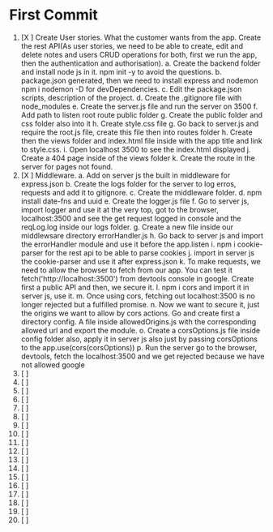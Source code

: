 # First Commit
1. [X ] Create User stories. What the customer wants from the app. Create the rest API(As user stories, we need to be able to create, edit and delete notes and users CRUD operations for both, first we run the app, then the authentication and authorisation). 
a. Create the backend folder and install node js in it. npm init -y to avoid the questions. 
b. package.json generated, then we need to install express and nodemon npm i nodemon -D for devDependencies. 
c. Edit the package.json scripts, description of the project.
d. Create the .gitignore file with node_modules
e. Create the server.js file and run the server on 3500 
f. Add path to listen root route public folder
g. Create the public folder and css folder also into it
h. Create style.css file
g. Go back to server.js and require the root.js file, create this file then into routes folder
h. Create then the views folder and index.html file inside with the app title and link to style.css. 
i. Open localhost 3500 to see the index.html displayed
j. Create a 404 page inside of the views folder
k. Create the route in the server for pages not found.
2. [X ] Middleware. 
a. Add on server js the built in middleware for express.json
b. Create the logs folder for the server to log erros, requests and add it to gitignore. 
c. Create the middleware folder.
d. npm install date-fns and uuid
e. Create the logger.js file
f. Go to server js, import logger and use it at the very top, got to the browser, localhost:3500 and see the get request logged in console and the reqLog.log inside our logs folder.
g. Create a new file inside our middlewsare directory errorHandler.js 
h. Go back to server js and import the errorHandler module and use it before the app.listen 
i. npm i cookie-parser for the rest api to be able to parse cookies
j. import in server js  the cookie-parser and use it after express.json
k. To make requests, we need to allow the browser to fetch from our app. You can test it fetch('http://localhost:3500') from devtools console in google. Create first a public API and then, we secure it.
l. npm i cors and import it in server js, use it.
m. Once using cors, fetching out localhost:3500 is no longer rejected but a fulfilled promise.
n. Now we want to secure it, just the origins we want to allow by cors actions. Go and create first a directory config. A file inside allowedOrigins.js with the corresponding allowed url and export the module.
o. Create a corsOptions.js file inside config folder also, apply it in server js also just by passing corsOptions to the app.use(cors(corsOptions))
p. Run the server go to the browser, devtools, fetch the localhost:3500 and we get rejected because we have not allowed google
3. [ ] 
4. [ ] 
5. [ ]  
6. [ ] 
7. [ ] 
8. [ ]
9. [ ]
10. [ ]
11. [ ]
12. [ ] 
13. [ ]
14. [ ] 
15. [ ] 
16. [ ] 
17. [ ] 
18. [ ] 
19. [ ] 
20. [ ]